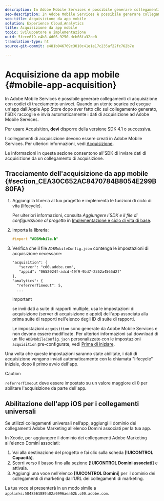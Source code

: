 ```yaml
---
description: In Adobe Mobile Services è possibile generare collegamenti di acquisizione con codici di tracciamento univoci. Quando un utente scarica ed esegue un'app dall'Apple App Store dopo aver fatto clic sul collegamento generato, l'SDK raccoglie e invia automaticamente i dati di acquisizione ad Adobe Mobile Services.
seo-description: In Adobe Mobile Services è possibile generare collegamenti di acquisizione con codici di tracciamento univoci. Quando un utente scarica ed esegue un'app dall'Apple App Store dopo aver fatto clic sul collegamento generato, l'SDK raccoglie e invia automaticamente i dati di acquisizione ad Adobe Mobile Services.
seo-title: Acquisizione da app mobile
solution: Experience Cloud,Analytics
title: Acquisizione da app mobile
topic: Sviluppatore e implementazione
uuid: 5fece619-e4b8-4d06-9250-dcb66fa32ce0
translation-type: ht
source-git-commit: e481b046769c3010c41e1e17c235af22fc762b7e

---
```



# Acquisizione da app mobile {#mobile-app-acquisition}

In Adobe Mobile Services è possibile generare collegamenti di acquisizione con codici di tracciamento univoci. Quando un utente scarica ed esegue un'app dall'Apple App Store dopo aver fatto clic sul collegamento generato, l'SDK raccoglie e invia automaticamente i dati di acquisizione ad Adobe Mobile Services.

Per usare Acquisition, **devi** disporre della versione SDK 4.1 o successiva.

I collegamenti di acquisizione devono essere creati in Adobe Mobile Services. Per ulteriori informazioni, vedi [Acquisizione](/help/using/acquisition-main/acquisition-main.md).

Le informazioni in questa sezione consentono all'SDK di inviare dati di acquisizione da un collegamento di acquisizione.

## Tracciamento dell'acquisizione da app mobile {#section_CEA30C652AC8470784B8054E299B80FA}

1. Aggiungi la libreria al tuo progetto e implementa le funzioni di ciclo di vita (lifecycle).

   Per ulteriori informazioni, consulta *Aggiungere l’SDK e il file di configurazione al progetto* in [Implementazione e ciclo di vita di base](/help/ios/getting-started/dev-qs.md).
1. Importa la libreria:

   ```objective-c
   #import "ADBMobile.h"
   ```

1. Verifica che il file `ADBMobileConfig.json` contenga le impostazioni di acquisizione necessarie:

   ```xml
   "acquisition": { 
      "server": "c00.adobe.com", 
      "appid": "0652024f-adcd-49f9-9bd7-2552a4565d2f" 
   }, 
   "analytics": { 
     "referrerTimeout": 5, 
     ...
   ```

   >[!IMPORTANT]
   >
   >se invii dati a suite di rapporti multiple, usa le impostazioni di acquisizione (server di acquisizione e appid) dell'app associata alla prima suite di rapporti nell'elenco degli ID di suite di rapporti.

   Le impostazioni `acquisition` sono generate da Adobe Mobile Services e non devono essere modificate. Per ulteriori informazioni sul download di un file `ADBMobileConfig.json` personalizzato con le impostazioni `acquisition` pre-configurate, vedi [Prima di iniziare](/help/ios/getting-started/requirements.md).

Una volta che queste impostazioni saranno state abilitate, i dati di acquisizione vengono inviati automaticamente con la chiamata "lifecycle" iniziale, dopo il primo avvio dell'app.

>[!CAUTION]
>
>`referrerTimeout` deve essere impostato su un valore maggiore di 0 per abilitare l'acquisizione da parte dell'app.

## Abilitazione dell'app iOS per i collegamenti universali

Se utilizzi collegamenti universali nell’app, aggiungi il dominio dei collegamenti Adobe Marketing all’elenco Domini associati per la tua app.

In Xcode, per aggiungere il dominio dei collegamenti Adobe Marketing all'elenco Domini associati:

1. Vai alla destinazione del progetto e fai clic sulla scheda **[!UICONTROL Capacità]**.
2. Scorri verso il basso fino alla sezione **[!UICONTROL Domini associati]** e attivala.
3. Aggiungi una voce nell’elenco **[!UICONTROL Domini]** per il dominio dei collegamenti di marketing dall’URL dei collegamenti di marketing.

La tua voce si presenterà in un modo simile a `applinks:5848561889a02a6996aea62b.c00.adobe.com`.